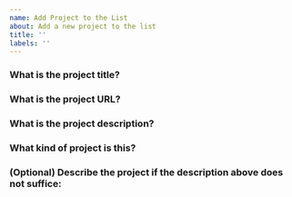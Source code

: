 ```yaml
---
name: Add Project to the List
about: Add a new project to the list
title: ''
labels: ''
---
```


### What is the project title?
<!-- answer here (e.g. `awesome-rust-cloud-native/awesome-rust-cloud-native` or `awesome-rust-cloud-native`) -->
<!-- note: THIS WILL BE SHOWCASED ON THE LIST -->

### What is the project URL?
<!-- answer here (e.g. `https://github.com/awesome-rust-cloud-native/awesome-rust-cloud-native`) -->
<!-- note: THIS WILL BE SHOWCASED ON THE LIST -->

### What is the project description?
<!-- answer here (e.g. `lorem ipsum dolor sit amet, consectetur adipiscing elit`) -->
<!-- note: THIS WILL BE SHOWCASED ON THE LIST -->
<!-- guideline: Project descriptions must be one sentence or "phrase" in length, and not end with sentence-ending punctuation (e.g. `!`, `?`, or `.`) -->

### What kind of project is this?
<!-- answer here (e.g. `open-source library` or `DBMS`) -->

### (Optional) Describe the project if the description above does not suffice:
<!-- answer here -->